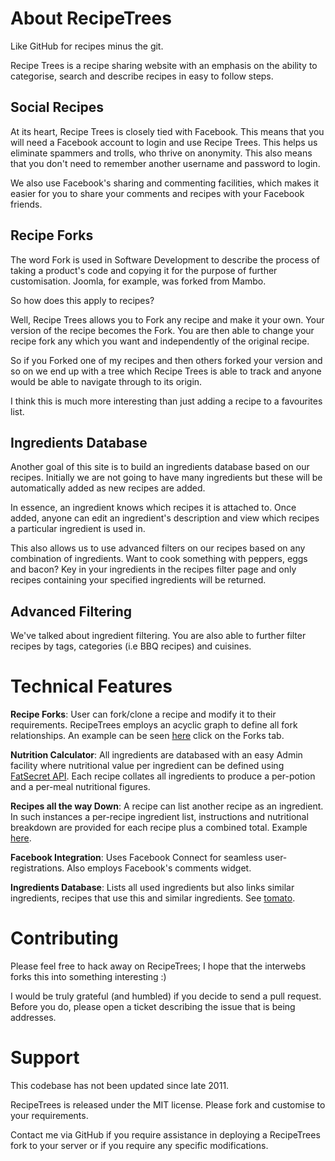 # About RecipeTrees

Like GitHub for recipes minus the git.

Recipe Trees is a recipe sharing website with an emphasis on the ability to categorise, search and describe recipes in easy to follow steps.

## Social Recipes

At its heart, Recipe Trees is closely tied with Facebook. This means that you will need a Facebook account to login and use Recipe Trees. This helps us eliminate spammers and trolls, who thrive on anonymity. This also means that you don't need to remember another username and password to login.

We also use Facebook's sharing and commenting facilities, which makes it easier for you to share your comments and recipes with your Facebook friends.

## Recipe Forks

The word Fork is used in Software Development to describe the process of taking a product's code and copying it for the purpose of further customisation. Joomla, for example, was forked from Mambo.

So how does this apply to recipes?

Well, Recipe Trees allows you to Fork any recipe and make it your own. Your version of the recipe becomes the Fork. You are then able to change your recipe fork any which you want and independently of the original recipe.

So if you Forked one of my recipes and then others forked your version and so on we end up with a tree which Recipe Trees is able to track and anyone would be able to navigate through to its origin.

I think this is much more interesting than just adding a recipe to a favourites list.

## Ingredients Database

Another goal of this site is to build an ingredients database based on our recipes. Initially we are not going to have many ingredients but these will be automatically added as new recipes are added.

In essence, an ingredient knows which recipes it is attached to. Once added, anyone can edit an ingredient's description and view which recipes a particular ingredient is used in.

This also allows us to use advanced filters on our recipes based on any combination of ingredients. Want to cook something with peppers, eggs and bacon? Key in your ingredients in the recipes filter page and only recipes containing your specified ingredients will be returned.

## Advanced Filtering

We've talked about ingredient filtering. You are also able to further filter recipes by tags, categories (i.e BBQ recipes) and cuisines.

# Technical Features

**Recipe Forks**: User can fork/clone a recipe and modify it to their requirements. RecipeTrees employs an acyclic graph to define all fork relationships. An example can be seen [here](http://recipetrees.com/recipes/2_plain-basmati-rice---rice-cooker) click on the Forks tab.

**Nutrition Calculator**: All ingredients are databased with an easy Admin facility where nutritional value per ingredient can be defined using [FatSecret API](http://www.fatsecret.com/). Each recipe collates all ingredients to produce a per-potion and a per-meal nutritional figures.

**Recipes all the way Down**: A recipe can list another recipe as an ingredient. In such instances a per-recipe ingredient list, instructions and nutritional breakdown are provided for each recipe plus a combined total. Example [here](http://recipetrees.com/recipes/8_slow-cooked-beef-goulash).

**Facebook Integration**: Uses Facebook Connect for seamless user-registrations. Also employs Facebook's comments widget.

**Ingredients Database**: Lists all used ingredients but also links similar ingredients, recipes that use this and similar ingredients. See [tomato](http://recipetrees.com/ingredients/178_tomato).

# Contributing

Please feel free to hack away on RecipeTrees; I hope that the interwebs forks this into something interesting :)

I would be truly grateful (and humbled) if you decide to send a pull request. Before you do, please open a ticket describing the issue that is being addresses.

# Support

This codebase has not been updated since late 2011.

RecipeTrees is released under the MIT license. Please fork and customise to your requirements.

Contact me via GitHub if you require assistance in deploying a RecipeTrees fork to your server or if you require any specific modifications.

